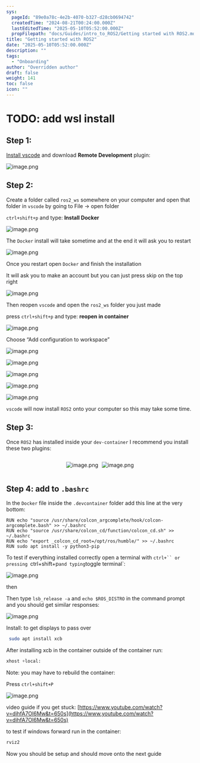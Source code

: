 ```yaml
---
sys:
  pageId: "89e0a78c-4e2b-4070-b327-d28cb0694742"
  createdTime: "2024-08-21T00:24:00.000Z"
  lastEditedTime: "2025-05-10T05:52:00.000Z"
  propFilepath: "docs/Guides/intro_to_ROS2/Getting started with ROS2.md"
title: "Getting started with ROS2"
date: "2025-05-10T05:52:00.000Z"
description: ""
tags:
  - "Onboarding"
author: "Overridden author"
draft: false
weight: 141
toc: false
icon: ""
---
```


# TODO: add wsl install

## Step 1:

[Install vscode](https://code.visualstudio.com/download) and download **Remote Development** plugin:

![image.png](https://prod-files-secure.s3.us-west-2.amazonaws.com/d518164a-d88e-44d1-a4ee-3adb3bd8bce0/efb52993-1881-4a40-b95e-6f020334f022/image.png?X-Amz-Algorithm=AWS4-HMAC-SHA256&X-Amz-Content-Sha256=UNSIGNED-PAYLOAD&X-Amz-Credential=ASIAZI2LB4663Z5YZGQO%2F20250615%2Fus-west-2%2Fs3%2Faws4_request&X-Amz-Date=20250615T200911Z&X-Amz-Expires=3600&X-Amz-Security-Token=IQoJb3JpZ2luX2VjEGQaCXVzLXdlc3QtMiJGMEQCIGWvDitumsqow%2FBsAVj0tCpV44fd7PRTLS9xllfVPwzrAiB%2BfF%2BUXFmR6pVzw5KfqsKj%2BEdDTxT7aAhUK18H7gVI0ir%2FAwhNEAAaDDYzNzQyMzE4MzgwNSIMpTS%2Bl9cyAV9gjupUKtwD0tmY6afFJB%2BPBn%2Ftqpvkhpndn9C11yjM8fYZlDkFD5WYBCD8sUEmReydqN1iMw8JBKpIpHh4IfUoEhGc79yLQM62oDXf6wrkq0IozDYtSWZGJoUoQTMBRbnvWOk%2BVWs5zhBgVQ304YbI79dRRPmi2tsv4Xbutql56DWXqOVjc534lJMP4Zy%2BhK61kugflYxf51jWJYXf24uEleLoswsFbfqQnHX0dRYBnlZ3gdgODSh2g9Wa6%2FHvbFbZokdOXkG4IICZFYE9ye4qCz76OAvJN2xAMQI%2FGU%2BhbLjKge3OMUwZqeejQ17oCGAfbJniLg0hFwCIPBLo32SyvzJUpj%2FyV9o1ikUlT4JmNRDADl0bhJfor47Wv2K1I%2FU6cUxSvgfAJKvAtsZ50eMlYjLFEbJlSklXjlbAeCGfE3bBsZ67TSQVNwnzqrVD69cRtQFdn6oWLcZVYLm0tS4M3SXIW34FYN1yjPzLfz0UCE9ni4XQhrrw%2Bi4pvbH2wskozwr3txQHsjhfmSUZRVxevHlpMdoJu8j3doBT7LqKg19Y8wPnMMJPbDbXybDfMleEhlexseZXgO%2B68I2LyZtlXeWnCNmZ9oOkeo793cfD6UNlC3Dv%2Fw85sOreUDNCMxdxUxcw4c68wgY6pgGogZ7yFMep%2BX9vr37aeW1bcZ59ksb4Vv1Hy6yaMnGaYhdxCbvcJ7FB1snS1%2FwPSrniXjFyvBz7nLDxvkR6R0CFvNc4RX%2FX9Z2qTs3vV1sHtMy%2FTfoScxa0SwawIaPchlhw3GpAFLUie01In8cX3jK19yx1V5oCIOLhrTrFk3ThWJ%2FpkUSti2UMFOXRE0sJMrOFZCt80IwdZpNwMloA%2BW%2FZPAWJ%2Fo00&X-Amz-Signature=75e0d18a83af1e0e226d57c7d376567d01891c27e1ff7627b85e6e1361f56520&X-Amz-SignedHeaders=host&x-amz-checksum-mode=ENABLED&x-id=GetObject)

## Step 2:

Create a folder called `ros2_ws` somewhere on your computer and open that folder in `vscode` by going to File → open folder 

`ctrl+shift+p` and type: **Install Docker**

![image.png](https://prod-files-secure.s3.us-west-2.amazonaws.com/d518164a-d88e-44d1-a4ee-3adb3bd8bce0/2269dc0e-1cd5-47ff-bceb-c04ad9b2eab0/image.png?X-Amz-Algorithm=AWS4-HMAC-SHA256&X-Amz-Content-Sha256=UNSIGNED-PAYLOAD&X-Amz-Credential=ASIAZI2LB4663Z5YZGQO%2F20250615%2Fus-west-2%2Fs3%2Faws4_request&X-Amz-Date=20250615T200911Z&X-Amz-Expires=3600&X-Amz-Security-Token=IQoJb3JpZ2luX2VjEGQaCXVzLXdlc3QtMiJGMEQCIGWvDitumsqow%2FBsAVj0tCpV44fd7PRTLS9xllfVPwzrAiB%2BfF%2BUXFmR6pVzw5KfqsKj%2BEdDTxT7aAhUK18H7gVI0ir%2FAwhNEAAaDDYzNzQyMzE4MzgwNSIMpTS%2Bl9cyAV9gjupUKtwD0tmY6afFJB%2BPBn%2Ftqpvkhpndn9C11yjM8fYZlDkFD5WYBCD8sUEmReydqN1iMw8JBKpIpHh4IfUoEhGc79yLQM62oDXf6wrkq0IozDYtSWZGJoUoQTMBRbnvWOk%2BVWs5zhBgVQ304YbI79dRRPmi2tsv4Xbutql56DWXqOVjc534lJMP4Zy%2BhK61kugflYxf51jWJYXf24uEleLoswsFbfqQnHX0dRYBnlZ3gdgODSh2g9Wa6%2FHvbFbZokdOXkG4IICZFYE9ye4qCz76OAvJN2xAMQI%2FGU%2BhbLjKge3OMUwZqeejQ17oCGAfbJniLg0hFwCIPBLo32SyvzJUpj%2FyV9o1ikUlT4JmNRDADl0bhJfor47Wv2K1I%2FU6cUxSvgfAJKvAtsZ50eMlYjLFEbJlSklXjlbAeCGfE3bBsZ67TSQVNwnzqrVD69cRtQFdn6oWLcZVYLm0tS4M3SXIW34FYN1yjPzLfz0UCE9ni4XQhrrw%2Bi4pvbH2wskozwr3txQHsjhfmSUZRVxevHlpMdoJu8j3doBT7LqKg19Y8wPnMMJPbDbXybDfMleEhlexseZXgO%2B68I2LyZtlXeWnCNmZ9oOkeo793cfD6UNlC3Dv%2Fw85sOreUDNCMxdxUxcw4c68wgY6pgGogZ7yFMep%2BX9vr37aeW1bcZ59ksb4Vv1Hy6yaMnGaYhdxCbvcJ7FB1snS1%2FwPSrniXjFyvBz7nLDxvkR6R0CFvNc4RX%2FX9Z2qTs3vV1sHtMy%2FTfoScxa0SwawIaPchlhw3GpAFLUie01In8cX3jK19yx1V5oCIOLhrTrFk3ThWJ%2FpkUSti2UMFOXRE0sJMrOFZCt80IwdZpNwMloA%2BW%2FZPAWJ%2Fo00&X-Amz-Signature=4c10b49af71016866abce7e29cbb2e2c4ffe0f0c2a5d86c8f7695b8c4f7492ee&X-Amz-SignedHeaders=host&x-amz-checksum-mode=ENABLED&x-id=GetObject)

The `Docker` install will take sometime and at the end it will ask you to restart

![image.png](https://prod-files-secure.s3.us-west-2.amazonaws.com/d518164a-d88e-44d1-a4ee-3adb3bd8bce0/ed233f78-be33-4b1f-b89c-9c346c0e961e/image.png?X-Amz-Algorithm=AWS4-HMAC-SHA256&X-Amz-Content-Sha256=UNSIGNED-PAYLOAD&X-Amz-Credential=ASIAZI2LB4663Z5YZGQO%2F20250615%2Fus-west-2%2Fs3%2Faws4_request&X-Amz-Date=20250615T200911Z&X-Amz-Expires=3600&X-Amz-Security-Token=IQoJb3JpZ2luX2VjEGQaCXVzLXdlc3QtMiJGMEQCIGWvDitumsqow%2FBsAVj0tCpV44fd7PRTLS9xllfVPwzrAiB%2BfF%2BUXFmR6pVzw5KfqsKj%2BEdDTxT7aAhUK18H7gVI0ir%2FAwhNEAAaDDYzNzQyMzE4MzgwNSIMpTS%2Bl9cyAV9gjupUKtwD0tmY6afFJB%2BPBn%2Ftqpvkhpndn9C11yjM8fYZlDkFD5WYBCD8sUEmReydqN1iMw8JBKpIpHh4IfUoEhGc79yLQM62oDXf6wrkq0IozDYtSWZGJoUoQTMBRbnvWOk%2BVWs5zhBgVQ304YbI79dRRPmi2tsv4Xbutql56DWXqOVjc534lJMP4Zy%2BhK61kugflYxf51jWJYXf24uEleLoswsFbfqQnHX0dRYBnlZ3gdgODSh2g9Wa6%2FHvbFbZokdOXkG4IICZFYE9ye4qCz76OAvJN2xAMQI%2FGU%2BhbLjKge3OMUwZqeejQ17oCGAfbJniLg0hFwCIPBLo32SyvzJUpj%2FyV9o1ikUlT4JmNRDADl0bhJfor47Wv2K1I%2FU6cUxSvgfAJKvAtsZ50eMlYjLFEbJlSklXjlbAeCGfE3bBsZ67TSQVNwnzqrVD69cRtQFdn6oWLcZVYLm0tS4M3SXIW34FYN1yjPzLfz0UCE9ni4XQhrrw%2Bi4pvbH2wskozwr3txQHsjhfmSUZRVxevHlpMdoJu8j3doBT7LqKg19Y8wPnMMJPbDbXybDfMleEhlexseZXgO%2B68I2LyZtlXeWnCNmZ9oOkeo793cfD6UNlC3Dv%2Fw85sOreUDNCMxdxUxcw4c68wgY6pgGogZ7yFMep%2BX9vr37aeW1bcZ59ksb4Vv1Hy6yaMnGaYhdxCbvcJ7FB1snS1%2FwPSrniXjFyvBz7nLDxvkR6R0CFvNc4RX%2FX9Z2qTs3vV1sHtMy%2FTfoScxa0SwawIaPchlhw3GpAFLUie01In8cX3jK19yx1V5oCIOLhrTrFk3ThWJ%2FpkUSti2UMFOXRE0sJMrOFZCt80IwdZpNwMloA%2BW%2FZPAWJ%2Fo00&X-Amz-Signature=7e85f6d1e938c77dbd04706abbf4b13388ef6fb566461e052438fc2e4f3932a5&X-Amz-SignedHeaders=host&x-amz-checksum-mode=ENABLED&x-id=GetObject)

Once you restart open `Docker` and finish the installation

It will ask you to make an account but you can just press skip on the top right

![image.png](https://prod-files-secure.s3.us-west-2.amazonaws.com/d518164a-d88e-44d1-a4ee-3adb3bd8bce0/21010ad9-1659-4fd9-9f59-9932a09b2a3d/image.png?X-Amz-Algorithm=AWS4-HMAC-SHA256&X-Amz-Content-Sha256=UNSIGNED-PAYLOAD&X-Amz-Credential=ASIAZI2LB4663Z5YZGQO%2F20250615%2Fus-west-2%2Fs3%2Faws4_request&X-Amz-Date=20250615T200911Z&X-Amz-Expires=3600&X-Amz-Security-Token=IQoJb3JpZ2luX2VjEGQaCXVzLXdlc3QtMiJGMEQCIGWvDitumsqow%2FBsAVj0tCpV44fd7PRTLS9xllfVPwzrAiB%2BfF%2BUXFmR6pVzw5KfqsKj%2BEdDTxT7aAhUK18H7gVI0ir%2FAwhNEAAaDDYzNzQyMzE4MzgwNSIMpTS%2Bl9cyAV9gjupUKtwD0tmY6afFJB%2BPBn%2Ftqpvkhpndn9C11yjM8fYZlDkFD5WYBCD8sUEmReydqN1iMw8JBKpIpHh4IfUoEhGc79yLQM62oDXf6wrkq0IozDYtSWZGJoUoQTMBRbnvWOk%2BVWs5zhBgVQ304YbI79dRRPmi2tsv4Xbutql56DWXqOVjc534lJMP4Zy%2BhK61kugflYxf51jWJYXf24uEleLoswsFbfqQnHX0dRYBnlZ3gdgODSh2g9Wa6%2FHvbFbZokdOXkG4IICZFYE9ye4qCz76OAvJN2xAMQI%2FGU%2BhbLjKge3OMUwZqeejQ17oCGAfbJniLg0hFwCIPBLo32SyvzJUpj%2FyV9o1ikUlT4JmNRDADl0bhJfor47Wv2K1I%2FU6cUxSvgfAJKvAtsZ50eMlYjLFEbJlSklXjlbAeCGfE3bBsZ67TSQVNwnzqrVD69cRtQFdn6oWLcZVYLm0tS4M3SXIW34FYN1yjPzLfz0UCE9ni4XQhrrw%2Bi4pvbH2wskozwr3txQHsjhfmSUZRVxevHlpMdoJu8j3doBT7LqKg19Y8wPnMMJPbDbXybDfMleEhlexseZXgO%2B68I2LyZtlXeWnCNmZ9oOkeo793cfD6UNlC3Dv%2Fw85sOreUDNCMxdxUxcw4c68wgY6pgGogZ7yFMep%2BX9vr37aeW1bcZ59ksb4Vv1Hy6yaMnGaYhdxCbvcJ7FB1snS1%2FwPSrniXjFyvBz7nLDxvkR6R0CFvNc4RX%2FX9Z2qTs3vV1sHtMy%2FTfoScxa0SwawIaPchlhw3GpAFLUie01In8cX3jK19yx1V5oCIOLhrTrFk3ThWJ%2FpkUSti2UMFOXRE0sJMrOFZCt80IwdZpNwMloA%2BW%2FZPAWJ%2Fo00&X-Amz-Signature=6bad1b7698d33467a30f97b8ffa0152fb553f7cd62bcff91fab9fc28fdd1694b&X-Amz-SignedHeaders=host&x-amz-checksum-mode=ENABLED&x-id=GetObject)

Then reopen `vscode` and open the `ros2_ws` folder you just made

press `ctrl+shift+p` and type: **reopen in container**

![image.png](https://prod-files-secure.s3.us-west-2.amazonaws.com/d518164a-d88e-44d1-a4ee-3adb3bd8bce0/4e93b8c2-41ad-488c-8095-c74205196118/image.png?X-Amz-Algorithm=AWS4-HMAC-SHA256&X-Amz-Content-Sha256=UNSIGNED-PAYLOAD&X-Amz-Credential=ASIAZI2LB4663Z5YZGQO%2F20250615%2Fus-west-2%2Fs3%2Faws4_request&X-Amz-Date=20250615T200911Z&X-Amz-Expires=3600&X-Amz-Security-Token=IQoJb3JpZ2luX2VjEGQaCXVzLXdlc3QtMiJGMEQCIGWvDitumsqow%2FBsAVj0tCpV44fd7PRTLS9xllfVPwzrAiB%2BfF%2BUXFmR6pVzw5KfqsKj%2BEdDTxT7aAhUK18H7gVI0ir%2FAwhNEAAaDDYzNzQyMzE4MzgwNSIMpTS%2Bl9cyAV9gjupUKtwD0tmY6afFJB%2BPBn%2Ftqpvkhpndn9C11yjM8fYZlDkFD5WYBCD8sUEmReydqN1iMw8JBKpIpHh4IfUoEhGc79yLQM62oDXf6wrkq0IozDYtSWZGJoUoQTMBRbnvWOk%2BVWs5zhBgVQ304YbI79dRRPmi2tsv4Xbutql56DWXqOVjc534lJMP4Zy%2BhK61kugflYxf51jWJYXf24uEleLoswsFbfqQnHX0dRYBnlZ3gdgODSh2g9Wa6%2FHvbFbZokdOXkG4IICZFYE9ye4qCz76OAvJN2xAMQI%2FGU%2BhbLjKge3OMUwZqeejQ17oCGAfbJniLg0hFwCIPBLo32SyvzJUpj%2FyV9o1ikUlT4JmNRDADl0bhJfor47Wv2K1I%2FU6cUxSvgfAJKvAtsZ50eMlYjLFEbJlSklXjlbAeCGfE3bBsZ67TSQVNwnzqrVD69cRtQFdn6oWLcZVYLm0tS4M3SXIW34FYN1yjPzLfz0UCE9ni4XQhrrw%2Bi4pvbH2wskozwr3txQHsjhfmSUZRVxevHlpMdoJu8j3doBT7LqKg19Y8wPnMMJPbDbXybDfMleEhlexseZXgO%2B68I2LyZtlXeWnCNmZ9oOkeo793cfD6UNlC3Dv%2Fw85sOreUDNCMxdxUxcw4c68wgY6pgGogZ7yFMep%2BX9vr37aeW1bcZ59ksb4Vv1Hy6yaMnGaYhdxCbvcJ7FB1snS1%2FwPSrniXjFyvBz7nLDxvkR6R0CFvNc4RX%2FX9Z2qTs3vV1sHtMy%2FTfoScxa0SwawIaPchlhw3GpAFLUie01In8cX3jK19yx1V5oCIOLhrTrFk3ThWJ%2FpkUSti2UMFOXRE0sJMrOFZCt80IwdZpNwMloA%2BW%2FZPAWJ%2Fo00&X-Amz-Signature=b5a5df0123b326c54a67755dbfda3ddeaff1da9f2bd78306bd0544f52a58b3eb&X-Amz-SignedHeaders=host&x-amz-checksum-mode=ENABLED&x-id=GetObject)

Choose “Add configuration to workspace”

![image.png](https://prod-files-secure.s3.us-west-2.amazonaws.com/d518164a-d88e-44d1-a4ee-3adb3bd8bce0/9560b282-5060-4989-ba37-97e7b2c22476/image.png?X-Amz-Algorithm=AWS4-HMAC-SHA256&X-Amz-Content-Sha256=UNSIGNED-PAYLOAD&X-Amz-Credential=ASIAZI2LB4663Z5YZGQO%2F20250615%2Fus-west-2%2Fs3%2Faws4_request&X-Amz-Date=20250615T200911Z&X-Amz-Expires=3600&X-Amz-Security-Token=IQoJb3JpZ2luX2VjEGQaCXVzLXdlc3QtMiJGMEQCIGWvDitumsqow%2FBsAVj0tCpV44fd7PRTLS9xllfVPwzrAiB%2BfF%2BUXFmR6pVzw5KfqsKj%2BEdDTxT7aAhUK18H7gVI0ir%2FAwhNEAAaDDYzNzQyMzE4MzgwNSIMpTS%2Bl9cyAV9gjupUKtwD0tmY6afFJB%2BPBn%2Ftqpvkhpndn9C11yjM8fYZlDkFD5WYBCD8sUEmReydqN1iMw8JBKpIpHh4IfUoEhGc79yLQM62oDXf6wrkq0IozDYtSWZGJoUoQTMBRbnvWOk%2BVWs5zhBgVQ304YbI79dRRPmi2tsv4Xbutql56DWXqOVjc534lJMP4Zy%2BhK61kugflYxf51jWJYXf24uEleLoswsFbfqQnHX0dRYBnlZ3gdgODSh2g9Wa6%2FHvbFbZokdOXkG4IICZFYE9ye4qCz76OAvJN2xAMQI%2FGU%2BhbLjKge3OMUwZqeejQ17oCGAfbJniLg0hFwCIPBLo32SyvzJUpj%2FyV9o1ikUlT4JmNRDADl0bhJfor47Wv2K1I%2FU6cUxSvgfAJKvAtsZ50eMlYjLFEbJlSklXjlbAeCGfE3bBsZ67TSQVNwnzqrVD69cRtQFdn6oWLcZVYLm0tS4M3SXIW34FYN1yjPzLfz0UCE9ni4XQhrrw%2Bi4pvbH2wskozwr3txQHsjhfmSUZRVxevHlpMdoJu8j3doBT7LqKg19Y8wPnMMJPbDbXybDfMleEhlexseZXgO%2B68I2LyZtlXeWnCNmZ9oOkeo793cfD6UNlC3Dv%2Fw85sOreUDNCMxdxUxcw4c68wgY6pgGogZ7yFMep%2BX9vr37aeW1bcZ59ksb4Vv1Hy6yaMnGaYhdxCbvcJ7FB1snS1%2FwPSrniXjFyvBz7nLDxvkR6R0CFvNc4RX%2FX9Z2qTs3vV1sHtMy%2FTfoScxa0SwawIaPchlhw3GpAFLUie01In8cX3jK19yx1V5oCIOLhrTrFk3ThWJ%2FpkUSti2UMFOXRE0sJMrOFZCt80IwdZpNwMloA%2BW%2FZPAWJ%2Fo00&X-Amz-Signature=7a59fc9904d27dce69f10e5f3fb317fa83e8cad4b297d2a642c944571cca13dc&X-Amz-SignedHeaders=host&x-amz-checksum-mode=ENABLED&x-id=GetObject)

![image.png](https://prod-files-secure.s3.us-west-2.amazonaws.com/d518164a-d88e-44d1-a4ee-3adb3bd8bce0/2ee63f81-886b-48e8-a553-dc6e5eac99e4/image.png?X-Amz-Algorithm=AWS4-HMAC-SHA256&X-Amz-Content-Sha256=UNSIGNED-PAYLOAD&X-Amz-Credential=ASIAZI2LB4663Z5YZGQO%2F20250615%2Fus-west-2%2Fs3%2Faws4_request&X-Amz-Date=20250615T200911Z&X-Amz-Expires=3600&X-Amz-Security-Token=IQoJb3JpZ2luX2VjEGQaCXVzLXdlc3QtMiJGMEQCIGWvDitumsqow%2FBsAVj0tCpV44fd7PRTLS9xllfVPwzrAiB%2BfF%2BUXFmR6pVzw5KfqsKj%2BEdDTxT7aAhUK18H7gVI0ir%2FAwhNEAAaDDYzNzQyMzE4MzgwNSIMpTS%2Bl9cyAV9gjupUKtwD0tmY6afFJB%2BPBn%2Ftqpvkhpndn9C11yjM8fYZlDkFD5WYBCD8sUEmReydqN1iMw8JBKpIpHh4IfUoEhGc79yLQM62oDXf6wrkq0IozDYtSWZGJoUoQTMBRbnvWOk%2BVWs5zhBgVQ304YbI79dRRPmi2tsv4Xbutql56DWXqOVjc534lJMP4Zy%2BhK61kugflYxf51jWJYXf24uEleLoswsFbfqQnHX0dRYBnlZ3gdgODSh2g9Wa6%2FHvbFbZokdOXkG4IICZFYE9ye4qCz76OAvJN2xAMQI%2FGU%2BhbLjKge3OMUwZqeejQ17oCGAfbJniLg0hFwCIPBLo32SyvzJUpj%2FyV9o1ikUlT4JmNRDADl0bhJfor47Wv2K1I%2FU6cUxSvgfAJKvAtsZ50eMlYjLFEbJlSklXjlbAeCGfE3bBsZ67TSQVNwnzqrVD69cRtQFdn6oWLcZVYLm0tS4M3SXIW34FYN1yjPzLfz0UCE9ni4XQhrrw%2Bi4pvbH2wskozwr3txQHsjhfmSUZRVxevHlpMdoJu8j3doBT7LqKg19Y8wPnMMJPbDbXybDfMleEhlexseZXgO%2B68I2LyZtlXeWnCNmZ9oOkeo793cfD6UNlC3Dv%2Fw85sOreUDNCMxdxUxcw4c68wgY6pgGogZ7yFMep%2BX9vr37aeW1bcZ59ksb4Vv1Hy6yaMnGaYhdxCbvcJ7FB1snS1%2FwPSrniXjFyvBz7nLDxvkR6R0CFvNc4RX%2FX9Z2qTs3vV1sHtMy%2FTfoScxa0SwawIaPchlhw3GpAFLUie01In8cX3jK19yx1V5oCIOLhrTrFk3ThWJ%2FpkUSti2UMFOXRE0sJMrOFZCt80IwdZpNwMloA%2BW%2FZPAWJ%2Fo00&X-Amz-Signature=920acc02c3a095c0f9887ee1c97264fee59b3320e99837f36ae5498c94ac7289&X-Amz-SignedHeaders=host&x-amz-checksum-mode=ENABLED&x-id=GetObject)

![image.png](https://prod-files-secure.s3.us-west-2.amazonaws.com/d518164a-d88e-44d1-a4ee-3adb3bd8bce0/ae1580b2-b048-407e-aed9-b584224a7a04/image.png?X-Amz-Algorithm=AWS4-HMAC-SHA256&X-Amz-Content-Sha256=UNSIGNED-PAYLOAD&X-Amz-Credential=ASIAZI2LB4663Z5YZGQO%2F20250615%2Fus-west-2%2Fs3%2Faws4_request&X-Amz-Date=20250615T200911Z&X-Amz-Expires=3600&X-Amz-Security-Token=IQoJb3JpZ2luX2VjEGQaCXVzLXdlc3QtMiJGMEQCIGWvDitumsqow%2FBsAVj0tCpV44fd7PRTLS9xllfVPwzrAiB%2BfF%2BUXFmR6pVzw5KfqsKj%2BEdDTxT7aAhUK18H7gVI0ir%2FAwhNEAAaDDYzNzQyMzE4MzgwNSIMpTS%2Bl9cyAV9gjupUKtwD0tmY6afFJB%2BPBn%2Ftqpvkhpndn9C11yjM8fYZlDkFD5WYBCD8sUEmReydqN1iMw8JBKpIpHh4IfUoEhGc79yLQM62oDXf6wrkq0IozDYtSWZGJoUoQTMBRbnvWOk%2BVWs5zhBgVQ304YbI79dRRPmi2tsv4Xbutql56DWXqOVjc534lJMP4Zy%2BhK61kugflYxf51jWJYXf24uEleLoswsFbfqQnHX0dRYBnlZ3gdgODSh2g9Wa6%2FHvbFbZokdOXkG4IICZFYE9ye4qCz76OAvJN2xAMQI%2FGU%2BhbLjKge3OMUwZqeejQ17oCGAfbJniLg0hFwCIPBLo32SyvzJUpj%2FyV9o1ikUlT4JmNRDADl0bhJfor47Wv2K1I%2FU6cUxSvgfAJKvAtsZ50eMlYjLFEbJlSklXjlbAeCGfE3bBsZ67TSQVNwnzqrVD69cRtQFdn6oWLcZVYLm0tS4M3SXIW34FYN1yjPzLfz0UCE9ni4XQhrrw%2Bi4pvbH2wskozwr3txQHsjhfmSUZRVxevHlpMdoJu8j3doBT7LqKg19Y8wPnMMJPbDbXybDfMleEhlexseZXgO%2B68I2LyZtlXeWnCNmZ9oOkeo793cfD6UNlC3Dv%2Fw85sOreUDNCMxdxUxcw4c68wgY6pgGogZ7yFMep%2BX9vr37aeW1bcZ59ksb4Vv1Hy6yaMnGaYhdxCbvcJ7FB1snS1%2FwPSrniXjFyvBz7nLDxvkR6R0CFvNc4RX%2FX9Z2qTs3vV1sHtMy%2FTfoScxa0SwawIaPchlhw3GpAFLUie01In8cX3jK19yx1V5oCIOLhrTrFk3ThWJ%2FpkUSti2UMFOXRE0sJMrOFZCt80IwdZpNwMloA%2BW%2FZPAWJ%2Fo00&X-Amz-Signature=2e6bf75fc7592ac0ecc8e5ef202c7409f05cc37463344f79c6d7834ebae128cd&X-Amz-SignedHeaders=host&x-amz-checksum-mode=ENABLED&x-id=GetObject)

![image.png](https://prod-files-secure.s3.us-west-2.amazonaws.com/d518164a-d88e-44d1-a4ee-3adb3bd8bce0/53255b28-f75e-430f-b9e3-c0ac8577e42b/image.png?X-Amz-Algorithm=AWS4-HMAC-SHA256&X-Amz-Content-Sha256=UNSIGNED-PAYLOAD&X-Amz-Credential=ASIAZI2LB4663Z5YZGQO%2F20250615%2Fus-west-2%2Fs3%2Faws4_request&X-Amz-Date=20250615T200911Z&X-Amz-Expires=3600&X-Amz-Security-Token=IQoJb3JpZ2luX2VjEGQaCXVzLXdlc3QtMiJGMEQCIGWvDitumsqow%2FBsAVj0tCpV44fd7PRTLS9xllfVPwzrAiB%2BfF%2BUXFmR6pVzw5KfqsKj%2BEdDTxT7aAhUK18H7gVI0ir%2FAwhNEAAaDDYzNzQyMzE4MzgwNSIMpTS%2Bl9cyAV9gjupUKtwD0tmY6afFJB%2BPBn%2Ftqpvkhpndn9C11yjM8fYZlDkFD5WYBCD8sUEmReydqN1iMw8JBKpIpHh4IfUoEhGc79yLQM62oDXf6wrkq0IozDYtSWZGJoUoQTMBRbnvWOk%2BVWs5zhBgVQ304YbI79dRRPmi2tsv4Xbutql56DWXqOVjc534lJMP4Zy%2BhK61kugflYxf51jWJYXf24uEleLoswsFbfqQnHX0dRYBnlZ3gdgODSh2g9Wa6%2FHvbFbZokdOXkG4IICZFYE9ye4qCz76OAvJN2xAMQI%2FGU%2BhbLjKge3OMUwZqeejQ17oCGAfbJniLg0hFwCIPBLo32SyvzJUpj%2FyV9o1ikUlT4JmNRDADl0bhJfor47Wv2K1I%2FU6cUxSvgfAJKvAtsZ50eMlYjLFEbJlSklXjlbAeCGfE3bBsZ67TSQVNwnzqrVD69cRtQFdn6oWLcZVYLm0tS4M3SXIW34FYN1yjPzLfz0UCE9ni4XQhrrw%2Bi4pvbH2wskozwr3txQHsjhfmSUZRVxevHlpMdoJu8j3doBT7LqKg19Y8wPnMMJPbDbXybDfMleEhlexseZXgO%2B68I2LyZtlXeWnCNmZ9oOkeo793cfD6UNlC3Dv%2Fw85sOreUDNCMxdxUxcw4c68wgY6pgGogZ7yFMep%2BX9vr37aeW1bcZ59ksb4Vv1Hy6yaMnGaYhdxCbvcJ7FB1snS1%2FwPSrniXjFyvBz7nLDxvkR6R0CFvNc4RX%2FX9Z2qTs3vV1sHtMy%2FTfoScxa0SwawIaPchlhw3GpAFLUie01In8cX3jK19yx1V5oCIOLhrTrFk3ThWJ%2FpkUSti2UMFOXRE0sJMrOFZCt80IwdZpNwMloA%2BW%2FZPAWJ%2Fo00&X-Amz-Signature=6b003f1fbe48321e276f6e5c712ce357157f2b8946b637600220f09ff15ca266&X-Amz-SignedHeaders=host&x-amz-checksum-mode=ENABLED&x-id=GetObject)

![image.png](https://prod-files-secure.s3.us-west-2.amazonaws.com/d518164a-d88e-44d1-a4ee-3adb3bd8bce0/7c562767-5af9-4ffb-97d1-327bcdf4ee00/image.png?X-Amz-Algorithm=AWS4-HMAC-SHA256&X-Amz-Content-Sha256=UNSIGNED-PAYLOAD&X-Amz-Credential=ASIAZI2LB4663Z5YZGQO%2F20250615%2Fus-west-2%2Fs3%2Faws4_request&X-Amz-Date=20250615T200911Z&X-Amz-Expires=3600&X-Amz-Security-Token=IQoJb3JpZ2luX2VjEGQaCXVzLXdlc3QtMiJGMEQCIGWvDitumsqow%2FBsAVj0tCpV44fd7PRTLS9xllfVPwzrAiB%2BfF%2BUXFmR6pVzw5KfqsKj%2BEdDTxT7aAhUK18H7gVI0ir%2FAwhNEAAaDDYzNzQyMzE4MzgwNSIMpTS%2Bl9cyAV9gjupUKtwD0tmY6afFJB%2BPBn%2Ftqpvkhpndn9C11yjM8fYZlDkFD5WYBCD8sUEmReydqN1iMw8JBKpIpHh4IfUoEhGc79yLQM62oDXf6wrkq0IozDYtSWZGJoUoQTMBRbnvWOk%2BVWs5zhBgVQ304YbI79dRRPmi2tsv4Xbutql56DWXqOVjc534lJMP4Zy%2BhK61kugflYxf51jWJYXf24uEleLoswsFbfqQnHX0dRYBnlZ3gdgODSh2g9Wa6%2FHvbFbZokdOXkG4IICZFYE9ye4qCz76OAvJN2xAMQI%2FGU%2BhbLjKge3OMUwZqeejQ17oCGAfbJniLg0hFwCIPBLo32SyvzJUpj%2FyV9o1ikUlT4JmNRDADl0bhJfor47Wv2K1I%2FU6cUxSvgfAJKvAtsZ50eMlYjLFEbJlSklXjlbAeCGfE3bBsZ67TSQVNwnzqrVD69cRtQFdn6oWLcZVYLm0tS4M3SXIW34FYN1yjPzLfz0UCE9ni4XQhrrw%2Bi4pvbH2wskozwr3txQHsjhfmSUZRVxevHlpMdoJu8j3doBT7LqKg19Y8wPnMMJPbDbXybDfMleEhlexseZXgO%2B68I2LyZtlXeWnCNmZ9oOkeo793cfD6UNlC3Dv%2Fw85sOreUDNCMxdxUxcw4c68wgY6pgGogZ7yFMep%2BX9vr37aeW1bcZ59ksb4Vv1Hy6yaMnGaYhdxCbvcJ7FB1snS1%2FwPSrniXjFyvBz7nLDxvkR6R0CFvNc4RX%2FX9Z2qTs3vV1sHtMy%2FTfoScxa0SwawIaPchlhw3GpAFLUie01In8cX3jK19yx1V5oCIOLhrTrFk3ThWJ%2FpkUSti2UMFOXRE0sJMrOFZCt80IwdZpNwMloA%2BW%2FZPAWJ%2Fo00&X-Amz-Signature=9159ac665820f27ae136d8dd147e3a4d0bb182e59fbdaf170fde67c6d962b8bb&X-Amz-SignedHeaders=host&x-amz-checksum-mode=ENABLED&x-id=GetObject)

`vscode` will now install `ROS2` onto your computer so this may take some time.

## Step 3:

Once `ROS2` has installed inside your `dev-container` I recommend you install these two plugins:

<div style="display: flex;flex-direction: row; column-gap:10px; max-width: 630px;justify-content: center;">
<div>

![image.png](https://prod-files-secure.s3.us-west-2.amazonaws.com/d518164a-d88e-44d1-a4ee-3adb3bd8bce0/3fc3d550-5a54-4ba1-ba6b-faa01cdb7369/image.png?X-Amz-Algorithm=AWS4-HMAC-SHA256&X-Amz-Content-Sha256=UNSIGNED-PAYLOAD&X-Amz-Credential=ASIAZI2LB466Z3KLFZ7L%2F20250615%2Fus-west-2%2Fs3%2Faws4_request&X-Amz-Date=20250615T200917Z&X-Amz-Expires=3600&X-Amz-Security-Token=IQoJb3JpZ2luX2VjEGQaCXVzLXdlc3QtMiJGMEQCIEsJcYY7dn3mbVNOW8opYJXmy24VAacDSu%2FyAB2BuL2gAiALFz8eMCtNKauQBKgw12rq9W7jVqIsJt64bHqvVV%2BN4Sr%2FAwhNEAAaDDYzNzQyMzE4MzgwNSIMa465ihqoBYulYXVjKtwDIsuG5gjBitTcbOAzd%2BxTzULvYQBAu2nzPkg2pbj784NdzRnlnW3Wr4zhMmEvDXfFwPvg%2BWQcT%2B%2FoXaBGdWWkHuLrfWnruMnhGThVHFQTHZZSicg%2B49RIj%2FPOu2HniJ4GU9TdetHEOw%2Fo8O%2B2XVLaQMEV%2BeAdW8CBybTh%2BKs49ZmAAJQdf53rEFu7zSCgufuyPQiEqP55lwehhO43OJOodlQ2Mkx0ZAXX7ZjqAaJWpA63f1yBIAut9pbl%2BgavxohGpgLEhqoJoPUZRcct8FMLrfWoc6tuCGy%2BC8EIV3AFFh9252tw4rLdkjZJlcW5EM%2B7Dv2BSLZHt0fHsiFioNfr5VCnO78MDE6Lhcjpd8mE3AkW0Bcg72fxaq7iUKzrWNHN24Zcz4JJQ0ABHrJEIGyzXJvGvoFoMoAb2dRE9hGUsimM866aj4hfFroXj5%2FB4SMFW1LZicMurqn9qWGwwFQa%2BFXuI4vHjARfxxj%2BO2Av0phFkq3pOnQVQiigAo4%2BmMbmkXBNICtR5mCKCHel6l7mCFf9TSqy2On%2FZEvCs9RxpC7fTUfO99Mtbo%2FTQd3wNFUPUhwrimWe4GC95VVwFGKow%2FX%2FcpDBpMKrRLqABZ7SOX0KzMmwijovW3peViowjs%2B8wgY6pgHQy96U7NtD5Q5XCuOpZ%2FeNCYfLhka62rllSyyZ74LJvdZygdy%2B7Np4XiycCWaUk8g8oFj7T6Oa6sTBWfRjUPQypiJGj%2FY7vfN1MbXzSvSM0bGcYDEqZmKXQaDhFjOmWhinxvg9nLRbPjKSqI87nz%2F%2FcvdwT2GeuKoWvhD7hf3NwiCSLLA5b0ioa116sk4UCmRgBC09dYbgzTSgi0EPdO%2F0990PPZbv&X-Amz-Signature=a8467a602970ec6f45119ac8468d6bf10f75f88d069150b907a94960a3e77c2d&X-Amz-SignedHeaders=host&x-amz-checksum-mode=ENABLED&x-id=GetObject)

</div>
<div>

![image.png](https://prod-files-secure.s3.us-west-2.amazonaws.com/d518164a-d88e-44d1-a4ee-3adb3bd8bce0/d994cc66-13c2-4093-a5a3-f84cf4601a82/image.png?X-Amz-Algorithm=AWS4-HMAC-SHA256&X-Amz-Content-Sha256=UNSIGNED-PAYLOAD&X-Amz-Credential=ASIAZI2LB466YSGJ34TM%2F20250615%2Fus-west-2%2Fs3%2Faws4_request&X-Amz-Date=20250615T200917Z&X-Amz-Expires=3600&X-Amz-Security-Token=IQoJb3JpZ2luX2VjEGQaCXVzLXdlc3QtMiJHMEUCIQDZejfWA1wJIMSPrx0bRz7XDJoKAqLXvF0aP4CqnUwt1gIgXVwXstiYI%2B6gDNbFqbly6Yq5k6AewnZuX01DIKVbbu0q%2FwMITRAAGgw2Mzc0MjMxODM4MDUiDIc7Yo2JkUoECw9c2CrcA5A9t7sOBPICNfgURVt1roBPcj9yaeSAvFqD%2FJQdq%2F3gkg%2FhqImpf2w%2BohEFFiEKfnX4C1H3X5PZv1VXoAxwyr2vgMbprqsrLMeeRrNL6U%2BBLg%2Bn%2FgmL2PQ5HErKO63O8qvJvVlrxzri3KGZhb9Hg3iqckEt5TeurwIqswm%2FrLvZUMraafWPMUY9KbF1qRxb6f9KSywlAw6tF%2BrWZQ8qaaFWc8zc4HIgS%2Fi75AIeLRtuW8O83bQ3aVMZSGNvOv6QzzF%2B84mPm1jWYubYdOdYemq8nUDeV22aUy2u1GlVrkKYrPDf0rs9FEaGwn%2BKQcJDk9wd6%2B3x3qQu56xQrbGr9KAstaAK2kuLMTQLfXL83blHoUBWKg1w6M%2FFHCe1APn%2FUGiHRagw0XNdkyAa28uyT86KKYc2bW4h1p%2FtlqlawlaJ1DVajz7xK9VGfhnJ4z5ZtkF3ov3vgKEQ9cIU1svL2%2BuTywczJETdttpj01R7Ng96NOod%2Bhsx32QKCksyszTm72UK%2BhGgDgxGvRXKmPxmhFv36%2FX2hvOLAwPFDVvWZSkcSdvQEeyVrS5TN4Wkrzb3nV4kYYoMk3Ao6%2FDg7QVfQeTeXWUZkL2L%2F0tdzc1nbIgwsT2nWAvRt7U3U8c9MMzOvMIGOqUBxiWdcRzeAh8t50nPIpl6optcc8c5nr%2BmYiWmB1hW7JgNSwIiNp1l2Cs1InSz1kQ8LlH9hvLkgeo7cgW329mXnKCjMJiJl2%2FEW06DVs468XaMLCEGspY9WdMw7guWaX5xSVe3xm2lOWchy2a1XWYuY8Q6H8ujrWusGLRESdtQup4xNnv%2BS7%2FdL6SLqdK4kDbTVypoVUQzlE333un1ZZ9OBfEwcnVT&X-Amz-Signature=a6110e17e9c4bed8e6ad32fdaa442836aee4f26aa80b354fdc2b461e7bb879e5&X-Amz-SignedHeaders=host&x-amz-checksum-mode=ENABLED&x-id=GetObject)

</div>
</div>

## Step 4: add to `.bashrc`

In the `Docker` file inside the `.devcontainer` folder add this line at the very bottom: 

```docker
RUN echo "source /usr/share/colcon_argcomplete/hook/colcon-argcomplete.bash" >> ~/.bashrc
RUN echo "source /usr/share/colcon_cd/function/colcon_cd.sh" >> ~/.bashrc
RUN echo "export _colcon_cd_root=/opt/ros/humble/" >> ~/.bashrc
RUN sudo apt install -y python3-pip 
```

To test if everything installed correctly open a terminal with `ctrl+`` or pressing `ctrl+shift+p` and typing `toggle terminal`:

![image.png](https://prod-files-secure.s3.us-west-2.amazonaws.com/d518164a-d88e-44d1-a4ee-3adb3bd8bce0/6a4943d8-b04e-4c02-9a58-775f3384d1a5/image.png?X-Amz-Algorithm=AWS4-HMAC-SHA256&X-Amz-Content-Sha256=UNSIGNED-PAYLOAD&X-Amz-Credential=ASIAZI2LB4663Z5YZGQO%2F20250615%2Fus-west-2%2Fs3%2Faws4_request&X-Amz-Date=20250615T200911Z&X-Amz-Expires=3600&X-Amz-Security-Token=IQoJb3JpZ2luX2VjEGQaCXVzLXdlc3QtMiJGMEQCIGWvDitumsqow%2FBsAVj0tCpV44fd7PRTLS9xllfVPwzrAiB%2BfF%2BUXFmR6pVzw5KfqsKj%2BEdDTxT7aAhUK18H7gVI0ir%2FAwhNEAAaDDYzNzQyMzE4MzgwNSIMpTS%2Bl9cyAV9gjupUKtwD0tmY6afFJB%2BPBn%2Ftqpvkhpndn9C11yjM8fYZlDkFD5WYBCD8sUEmReydqN1iMw8JBKpIpHh4IfUoEhGc79yLQM62oDXf6wrkq0IozDYtSWZGJoUoQTMBRbnvWOk%2BVWs5zhBgVQ304YbI79dRRPmi2tsv4Xbutql56DWXqOVjc534lJMP4Zy%2BhK61kugflYxf51jWJYXf24uEleLoswsFbfqQnHX0dRYBnlZ3gdgODSh2g9Wa6%2FHvbFbZokdOXkG4IICZFYE9ye4qCz76OAvJN2xAMQI%2FGU%2BhbLjKge3OMUwZqeejQ17oCGAfbJniLg0hFwCIPBLo32SyvzJUpj%2FyV9o1ikUlT4JmNRDADl0bhJfor47Wv2K1I%2FU6cUxSvgfAJKvAtsZ50eMlYjLFEbJlSklXjlbAeCGfE3bBsZ67TSQVNwnzqrVD69cRtQFdn6oWLcZVYLm0tS4M3SXIW34FYN1yjPzLfz0UCE9ni4XQhrrw%2Bi4pvbH2wskozwr3txQHsjhfmSUZRVxevHlpMdoJu8j3doBT7LqKg19Y8wPnMMJPbDbXybDfMleEhlexseZXgO%2B68I2LyZtlXeWnCNmZ9oOkeo793cfD6UNlC3Dv%2Fw85sOreUDNCMxdxUxcw4c68wgY6pgGogZ7yFMep%2BX9vr37aeW1bcZ59ksb4Vv1Hy6yaMnGaYhdxCbvcJ7FB1snS1%2FwPSrniXjFyvBz7nLDxvkR6R0CFvNc4RX%2FX9Z2qTs3vV1sHtMy%2FTfoScxa0SwawIaPchlhw3GpAFLUie01In8cX3jK19yx1V5oCIOLhrTrFk3ThWJ%2FpkUSti2UMFOXRE0sJMrOFZCt80IwdZpNwMloA%2BW%2FZPAWJ%2Fo00&X-Amz-Signature=becf35a9fd7291f353ea1b4080aba3ac20cca7118e205ed03f564e7abd665528&X-Amz-SignedHeaders=host&x-amz-checksum-mode=ENABLED&x-id=GetObject)

then 

Then type `lsb_release -a` and `echo $ROS_DISTRO` in the command prompt and you should get similar responses:

![image.png](https://prod-files-secure.s3.us-west-2.amazonaws.com/d518164a-d88e-44d1-a4ee-3adb3bd8bce0/3e635dec-a805-4e85-8b9e-d000e5b71a4e/image.png?X-Amz-Algorithm=AWS4-HMAC-SHA256&X-Amz-Content-Sha256=UNSIGNED-PAYLOAD&X-Amz-Credential=ASIAZI2LB4663Z5YZGQO%2F20250615%2Fus-west-2%2Fs3%2Faws4_request&X-Amz-Date=20250615T200911Z&X-Amz-Expires=3600&X-Amz-Security-Token=IQoJb3JpZ2luX2VjEGQaCXVzLXdlc3QtMiJGMEQCIGWvDitumsqow%2FBsAVj0tCpV44fd7PRTLS9xllfVPwzrAiB%2BfF%2BUXFmR6pVzw5KfqsKj%2BEdDTxT7aAhUK18H7gVI0ir%2FAwhNEAAaDDYzNzQyMzE4MzgwNSIMpTS%2Bl9cyAV9gjupUKtwD0tmY6afFJB%2BPBn%2Ftqpvkhpndn9C11yjM8fYZlDkFD5WYBCD8sUEmReydqN1iMw8JBKpIpHh4IfUoEhGc79yLQM62oDXf6wrkq0IozDYtSWZGJoUoQTMBRbnvWOk%2BVWs5zhBgVQ304YbI79dRRPmi2tsv4Xbutql56DWXqOVjc534lJMP4Zy%2BhK61kugflYxf51jWJYXf24uEleLoswsFbfqQnHX0dRYBnlZ3gdgODSh2g9Wa6%2FHvbFbZokdOXkG4IICZFYE9ye4qCz76OAvJN2xAMQI%2FGU%2BhbLjKge3OMUwZqeejQ17oCGAfbJniLg0hFwCIPBLo32SyvzJUpj%2FyV9o1ikUlT4JmNRDADl0bhJfor47Wv2K1I%2FU6cUxSvgfAJKvAtsZ50eMlYjLFEbJlSklXjlbAeCGfE3bBsZ67TSQVNwnzqrVD69cRtQFdn6oWLcZVYLm0tS4M3SXIW34FYN1yjPzLfz0UCE9ni4XQhrrw%2Bi4pvbH2wskozwr3txQHsjhfmSUZRVxevHlpMdoJu8j3doBT7LqKg19Y8wPnMMJPbDbXybDfMleEhlexseZXgO%2B68I2LyZtlXeWnCNmZ9oOkeo793cfD6UNlC3Dv%2Fw85sOreUDNCMxdxUxcw4c68wgY6pgGogZ7yFMep%2BX9vr37aeW1bcZ59ksb4Vv1Hy6yaMnGaYhdxCbvcJ7FB1snS1%2FwPSrniXjFyvBz7nLDxvkR6R0CFvNc4RX%2FX9Z2qTs3vV1sHtMy%2FTfoScxa0SwawIaPchlhw3GpAFLUie01In8cX3jK19yx1V5oCIOLhrTrFk3ThWJ%2FpkUSti2UMFOXRE0sJMrOFZCt80IwdZpNwMloA%2BW%2FZPAWJ%2Fo00&X-Amz-Signature=0f360b748b0c1bfb3d60c02d1f6bf06f73180f0dd7170d65208be196a0e156fe&X-Amz-SignedHeaders=host&x-amz-checksum-mode=ENABLED&x-id=GetObject)

Install:  to get displays to pass over

```bash
 sudo apt install xcb
```

After installing xcb in the container outside of the container run:

```python
xhost +local:
```

Note: you may have to rebuild the container:

Press `ctrl+shift+P`

![image.png](https://prod-files-secure.s3.us-west-2.amazonaws.com/d518164a-d88e-44d1-a4ee-3adb3bd8bce0/6c2be660-2618-4c38-9c26-53554f7a0b7b/image.png?X-Amz-Algorithm=AWS4-HMAC-SHA256&X-Amz-Content-Sha256=UNSIGNED-PAYLOAD&X-Amz-Credential=ASIAZI2LB4663Z5YZGQO%2F20250615%2Fus-west-2%2Fs3%2Faws4_request&X-Amz-Date=20250615T200911Z&X-Amz-Expires=3600&X-Amz-Security-Token=IQoJb3JpZ2luX2VjEGQaCXVzLXdlc3QtMiJGMEQCIGWvDitumsqow%2FBsAVj0tCpV44fd7PRTLS9xllfVPwzrAiB%2BfF%2BUXFmR6pVzw5KfqsKj%2BEdDTxT7aAhUK18H7gVI0ir%2FAwhNEAAaDDYzNzQyMzE4MzgwNSIMpTS%2Bl9cyAV9gjupUKtwD0tmY6afFJB%2BPBn%2Ftqpvkhpndn9C11yjM8fYZlDkFD5WYBCD8sUEmReydqN1iMw8JBKpIpHh4IfUoEhGc79yLQM62oDXf6wrkq0IozDYtSWZGJoUoQTMBRbnvWOk%2BVWs5zhBgVQ304YbI79dRRPmi2tsv4Xbutql56DWXqOVjc534lJMP4Zy%2BhK61kugflYxf51jWJYXf24uEleLoswsFbfqQnHX0dRYBnlZ3gdgODSh2g9Wa6%2FHvbFbZokdOXkG4IICZFYE9ye4qCz76OAvJN2xAMQI%2FGU%2BhbLjKge3OMUwZqeejQ17oCGAfbJniLg0hFwCIPBLo32SyvzJUpj%2FyV9o1ikUlT4JmNRDADl0bhJfor47Wv2K1I%2FU6cUxSvgfAJKvAtsZ50eMlYjLFEbJlSklXjlbAeCGfE3bBsZ67TSQVNwnzqrVD69cRtQFdn6oWLcZVYLm0tS4M3SXIW34FYN1yjPzLfz0UCE9ni4XQhrrw%2Bi4pvbH2wskozwr3txQHsjhfmSUZRVxevHlpMdoJu8j3doBT7LqKg19Y8wPnMMJPbDbXybDfMleEhlexseZXgO%2B68I2LyZtlXeWnCNmZ9oOkeo793cfD6UNlC3Dv%2Fw85sOreUDNCMxdxUxcw4c68wgY6pgGogZ7yFMep%2BX9vr37aeW1bcZ59ksb4Vv1Hy6yaMnGaYhdxCbvcJ7FB1snS1%2FwPSrniXjFyvBz7nLDxvkR6R0CFvNc4RX%2FX9Z2qTs3vV1sHtMy%2FTfoScxa0SwawIaPchlhw3GpAFLUie01In8cX3jK19yx1V5oCIOLhrTrFk3ThWJ%2FpkUSti2UMFOXRE0sJMrOFZCt80IwdZpNwMloA%2BW%2FZPAWJ%2Fo00&X-Amz-Signature=4b9393208078e48cc44f7e27ad4def08228b3c47a6ed0659af9f08a38d43efe0&X-Amz-SignedHeaders=host&x-amz-checksum-mode=ENABLED&x-id=GetObject)

video guide if you get stuck: [https://www.youtube.com/watch?v=dihfA7Ol6Mw&t=650s](https://www.youtube.com/watch?v=dihfA7Ol6Mw&t=650s)

to test if windows forward run in the container:

```bash
rviz2
```

Now you should be setup and should move onto the next guide 
